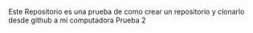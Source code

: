 Este Repositorio es una prueba de como crear un repositorio y clonarlo desde github a mi computadora
Prueba 2
